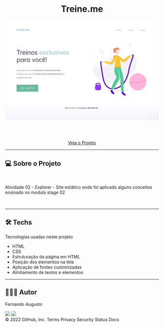 <h1 align="center">Treine.me</h1>


<p text  align="center"> 
<img width="800" src= "./images/projeto.PNG"> 
</p>


<br><br>
<p align="center"> 
    <a href="https://fernandoaugustodev.github.io/Treine.me/" target="_blank" >Veja o Projeto</a>
</p>
<hr>

## 💻 Sobre o Projeto
<br>


<p>Atividade 02 - Explorer - Site estático onde foi aplicado alguns conceitos ensinado no modulo stage 02</p>

<br>
<hr>

## 🛠 Techs

Tecnologias usadas neste projeto

- HTML
- CSS
- Estruturação da página em HTML
- Posição dos elementos na tela
- Aplicação de fontes customizadas
- Alinhamento de textos e elementos
---

## 👨🏼‍💻 Autor

Fernando Augusto 

 <a href = "mailto:fernandoaugusto883@gmail.com"><img src="https://img.shields.io/badge/-Gmail-%23333?style=for-the-badge&logo=gmail&logoColor=white"        target="_blank"></a>
 <a href="https://www.linkedin.com/in/fernando-augusto-a4ab42164/" target="_blank"><img src="https://img.shields.io/badge/-LinkedIn-%230077B5?style=for-the-badge&logo=linkedin&logoColor=white" target="_blank"></a> 
<br>
© 2022 GitHub, Inc.
Terms Privacy Security Status Docs
